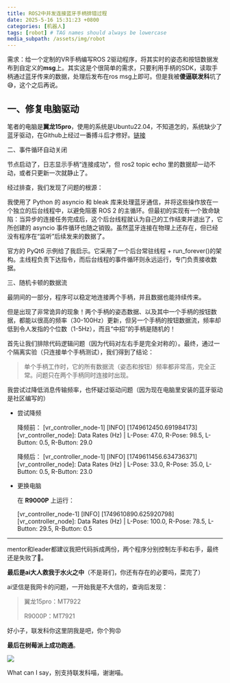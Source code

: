 ```yaml
---
title: ROS2中并发连接蓝牙手柄排错过程
date: 2025-5-16 15:31:23 +0800
categories: [机器人]
tags: [robot] # TAG names should always be lowercase
media_subpath: /assets/img/robot
---
```

需求：给一个定制的VR手柄编写ROS 2驱动程序，将其实时的姿态和按钮数据发布到自定义的**msg**上。其实这是个很简单的需求，只要利用手柄的SDK，读取手柄通过蓝牙传来的数据，处理后发布在ros msg上即可。但是我被**傻逼联发科**坑了😅，这个之后再说。

## 一、修复电脑驱动

笔者的电脑是**翼龙15pro**，使用的系统是Ubuntu22.04，不知道怎的，系统缺少了蓝牙驱动，在Github上经过一番搏斗后才修好。[链接](https://ycyofmine.github.io/posts/Ubuntu%E4%B8%8A%E8%93%9D%E7%89%99%E6%97%A0%E6%B3%95%E6%89%93%E5%BC%80/)

二、事件循环自动关闭

节点启动了，日志显示手柄“连接成功”，但 ros2 topic echo 里的数据却一动不动，或者只更新一次就静止了。

经过排查，我们发现了问题的根源：

我使用了 Python 的 asyncio 和 bleak 库来处理蓝牙通信，并将这些操作放在一个独立的后台线程中，以避免阻塞 ROS 2 的主循环。但最初的实现有一个致命缺陷：当异步的连接任务完成后，这个后台线程就认为自己的工作结束并退出了，它所创建的 asyncio 事件循环也随之销毁。虽然蓝牙连接在物理上还存在，但已经没有程序在“监听”后续发来的数据了。

官方的 PyQt6 示例给了我启示。它采用了一个后台常驻线程 + run_forever()的架构。主线程负责下达指令，而后台线程的事件循环则永远运行，专门负责接收数据。

三、随机卡顿的数据流

最阴间的一部分，程序可以稳定地连接两个手柄，并且数据也能持续传来。

但是出现了非常诡异的现象！两个手柄的姿态数据、以及其中一个手柄的按钮数据，都能以很高的频率（30-100Hz）更新，但另一个手柄的按钮数据流，频率却低到令人发指的个位数（1-5Hz），而且“中招”的手柄是随机的！

首先让我们排除代码逻辑问题（因为代码对左右手是完全对称的）。最终，通过一个隔离实验（只连接单个手柄测试），我们得到了结论：

>单个手柄工作时，它的所有数据流（姿态和按钮）频率都非常高，完全正常。问题只在两个手柄同时连接时出现。

我尝试过降低消息传输频率，也怀疑过驱动问题（因为现在电脑里安装的蓝牙驱动是社区编写的）

- 尝试降频

    降频前：
    [vr_controller_node-1] [INFO] [1749612450.691984173] [vr_controller_node]: Data Rates (Hz) | L-Pose: 47.0, R-Pose: 98.5, L-Button: 0.5, R-Button: 29.0

    降频后：
    [vr_controller_node-1] [INFO] [1749611456.634736371] [vr_controller_node]: Data Rates (Hz) | L-Pose: 33.0, R-Pose: 35.0, L-Button: 0.5, R-Button: 23.0

- 更换电脑

    在 **R9000P** 上运行：

    [vr_controller_node-1] [INFO] [1749610890.625920798] [vr_controller_node]: Data Rates (Hz) | L-Pose: 100.0, R-Pose: 78.5, L-Button: 29.5, R-Button: 0.5

---

mentor和leader都建议我把代码拆成两份，两个程序分别控制左手和右手，最终还是失败了🤣。

**最后是ai大人救我于水火之中**（不是哥们，你还有存在的必要吗，菜完了）

ai坚信是我网卡的问题，一开始我是不大信的，查询后发现：

> 翼龙15pro：MT7922
> 
> R9000P：MT7921

好小子，联发科你这里阴我是吧，你个狗😡

**最后在树莓派上成功跑通**。

![](20250613-112545.jpg)

What can I say，别支持联发科喵，谢谢喵。